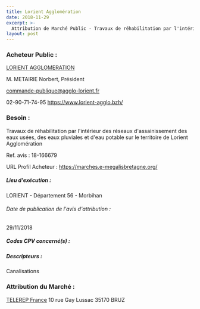 ```yaml
---
title: Lorient Agglomération
date: 2018-11-29
excerpt: >-
  Attribution de Marché Public - Travaux de réhabilitation par l'intérieur des réseaux d'assainissement des eaux usées, des eaux pluviales et d'eau potable sur le territoire de Lorient Agglomération
layout: post
---
```


### Acheteur Public : 
<a href="/acheteur-133/siren-200042174"> LORIENT AGGLOMERATION</a><br/>

M. METAIRIE Norbert, Président

commande-publique@agglo-lorient.fr

02-90-71-74-95
https://www.lorient-agglo.bzh/
### Besoin :

Travaux de réhabilitation par l'intérieur des réseaux d'assainissement des eaux usées, des eaux pluviales et d'eau potable sur le territoire de Lorient Agglomération

Ref. avis : 18-166679

URL Profil Acheteur : https://marches.e-megalisbretagne.org/

##### Lieu d'exécution :

LORIENT - Département 56 - Morbihan

###### Date de publication de l'avis d'attribution : 
29/11/2018

##### Codes CPV concerné(s) :

##### Descripteurs :
Canalisations <br/>

### Attribution du Marché :
<a href="/entreprise-550/siren-351320650"> TELEREP France</a>    10 rue Gay Lussac 35170 BRUZ <br/>
